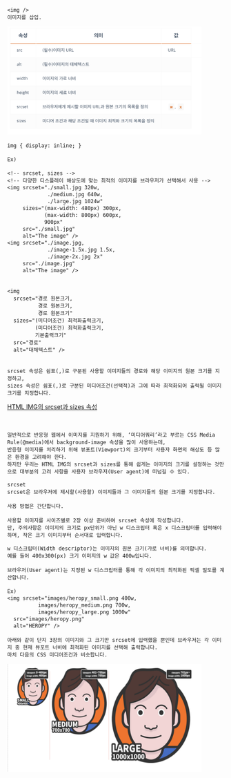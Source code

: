 ```
<img />
이미지를 삽입.
```
<img src="./img/img1.png" width= "450px" height="250px" title="스크린샷 크기 설정" alt="screenshot"></img>

```
img { display: inline; }

Ex)

<!-- srcset, sizes -->
<!-- 다양한 디스플레이 해상도에 맞는 최적의 이미지를 브라우저가 선택해서 사용 -->
<img srcset="./small.jpg 320w,
             ./medium.jpg 640w,
             ./large.jpg 1024w"
     sizes="(max-width: 480px) 300px,
            (max-width: 800px) 600px,
            900px"
     src="./small.jpg"
     alt="The image" />
<img srcset="./image.jpg,
             ./image-1.5x.jpg 1.5x,
             ./image-2x.jpg 2x"
     src="./image.jpg"
     alt="The image" />


<img
  srcset="경로 원본크기,
          경로 원본크기,
          경로 원본크기"
  sizes="(미디어조건) 최적화출력크기,
         (미디어조건) 최적화출력크기,
         기본출력크기"
  src="경로"
  alt="대체텍스트" />


srcset 속성은 쉼표(,)로 구분된 사용할 이미지들의 경로와 해당 이미지의 원본 크기를 지정하고,
sizes 속성은 쉼표(,)로 구분된 미디어조건(선택적)과 그에 따라 최적화되어 출력될 이미지 크기를 지정합니다.
```

[HTML IMG의 srcset과 sizes 속성](https://heropy.blog/2019/06/16/html-img-srcset-and-sizes")
```


일반적으로 반응형 웹에서 이미지를 지원하기 위해, ‘미디어쿼리’라고 부르는 CSS Media Rule(@media)에서 background-image 속성을 많이 사용하는데, 
반응형 이미지를 처리하기 위해 뷰포트(Viewport)의 크기부터 사용자 화면의 해상도 등 많은 환경을 고려해야 한다.
하지만 우리는 HTML IMG의 srcset과 sizes를 통해 쉽게는 이미지의 크기를 설정하는 것만으로 대부분의 고려 사항을 사용자 브라우저(User agent)에 떠넘길 수 있다.
```

```
srcset
srcset은 브라우저에 제시할(사용할) 이미지들과 그 이미지들의 원본 크기를 지정합니다.

사용 방법은 간단합니다.

사용할 이미지를 사이즈별로 2장 이상 준비하여 srcset 속성에 작성합니다.
단, 주의사항은 이미지의 크기로 px단위가 아닌 w 디스크립터 혹은 x 디스크립터를 입력해야 하며, 작은 크기 이미지부터 순서대로 입력합니다.
```
```
w 디스크립터(Width descriptor)는 이미지의 원본 크기(가로 너비)를 의미합니다.
예를 들어 400x300(px) 크기 이미지의 w 값은 400w입니다.

브라우저(User agent)는 지정된 w 디스크립터를 통해 각 이미지의 최적화된 픽셀 밀도를 계산합니다.

Ex)
<img srcset="images/heropy_small.png 400w,
          images/heropy_medium.png 700w,
          images/heropy_large.png 1000w"
  src="images/heropy.png"
  alt="HEROPY" />

아래와 같이 단지 3장의 이미지와 그 크기만 srcset에 입력했을 뿐인데 브라우저는 각 이미지 중 현재 뷰포트 너비에 최적화된 이미지를 선택해 출력합니다.
마치 다음의 CSS 미디어조건과 비슷합니다.
```
<img src="./img/heropy.png" width= "450px" height="250px" title="예제" alt="screenshot"></img>